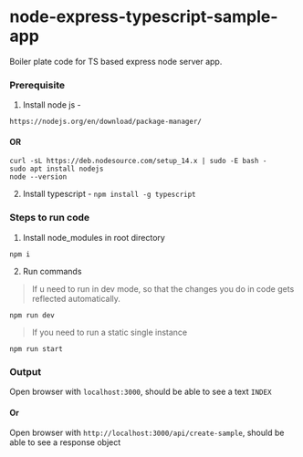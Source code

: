 # node-express-typescript-sample-app
Boiler plate code for TS based express node server app.

### Prerequisite
1. Install node js - 
```
https://nodejs.org/en/download/package-manager/
```
#### OR
```
curl -sL https://deb.nodesource.com/setup_14.x | sudo -E bash -
sudo apt install nodejs
node --version
```
2. Install typescript - `npm install -g typescript`

### Steps to run code

1. Install node_modules in root directory
```
npm i
```
2. Run commands

  > If u need to run in dev mode, so that the changes you do in code gets reflected automatically.
  ```
  npm run dev
  ```
  > If you need to run a static single instance 
  ```
  npm run start
  ```
  
### Output
Open browser with `localhost:3000`, should be able to see a text `INDEX`
#### Or
Open browser with `http://localhost:3000/api/create-sample`, should be able to see a response object
